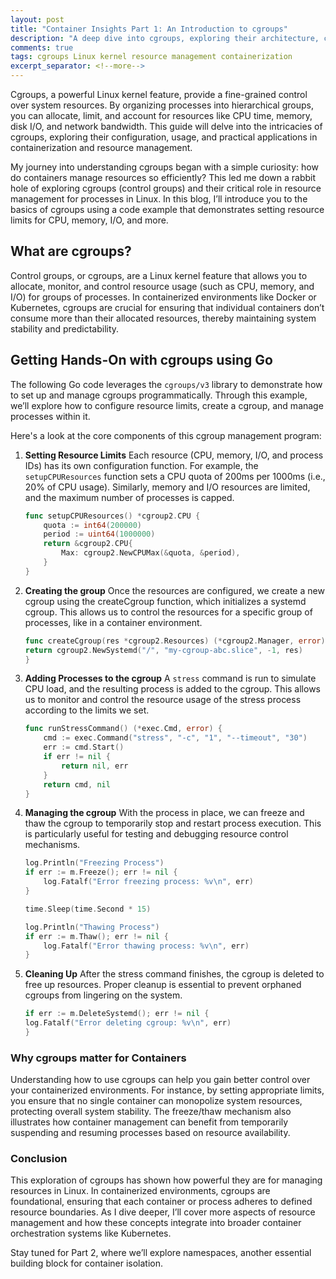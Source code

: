 ```yaml
---
layout: post
title: "Container Insights Part 1: An Introduction to cgroups"
description: "A deep dive into cgroups, exploring their architecture, configuration, and practical applications in container orchestration and system resource management"
comments: true
tags: cgroups Linux kernel resource management containerization
excerpt_separator: <!--more-->
---
```


Cgroups, a powerful Linux kernel feature, provide a fine-grained control over system resources. By organizing processes into hierarchical groups, you can allocate, limit, and account for resources like CPU time, memory, disk I/O, and network bandwidth. This guide will delve into the intricacies of cgroups, exploring their configuration, usage, and practical applications in containerization and resource management.
<!--more-->

My journey into understanding cgroups began with a simple curiosity: how do containers manage resources so efficiently? This led me down a rabbit hole of exploring cgroups (control groups) and their critical role in resource management for processes in Linux. In this blog, I’ll introduce you to the basics of cgroups using a code example that demonstrates setting resource limits for CPU, memory, I/O, and more.

## What are cgroups?

Control groups, or cgroups, are a Linux kernel feature that allows you to allocate, monitor, and control resource usage (such as CPU, memory, and I/O) for groups of processes. In containerized environments like Docker or Kubernetes, cgroups are crucial for ensuring that individual containers don’t consume more than their allocated resources, thereby maintaining system stability and predictability.

## Getting Hands-On with cgroups using Go

The following Go code leverages the `cgroups/v3` library to demonstrate how to set up and manage cgroups programmatically. Through this example, we’ll explore how to configure resource limits, create a cgroup, and manage processes within it.

Here's a look at the core components of this cgroup management program:

1. **Setting Resource Limits**
    Each resource (CPU, memory, I/O, and process IDs) has its own configuration function. For example, the `setupCPUResources` function sets a CPU quota of 200ms per 1000ms (i.e., 20% of CPU usage). Similarly, memory and I/O resources are limited, and the maximum number of processes is capped.

    ```go
    func setupCPUResources() *cgroup2.CPU {
        quota := int64(200000)
        period := uint64(1000000)
        return &cgroup2.CPU{
            Max: cgroup2.NewCPUMax(&quota, &period),
        }
    }
    ```

2. **Creating the group**
    Once the resources are configured, we create a new cgroup using the createCgroup function, which initializes a systemd cgroup. This allows us to control the resources for a specific group of processes, like in a container environment.

    ```go
    func createCgroup(res *cgroup2.Resources) (*cgroup2.Manager, error) {
    return cgroup2.NewSystemd("/", "my-cgroup-abc.slice", -1, res)
    }
    ```

3. **Adding Processes to the cgroup**
    A `stress` command is run to simulate CPU load, and the resulting process is added to the cgroup. This allows us to monitor and control the resource usage of the stress process according to the limits we set.

    ```go
    func runStressCommand() (*exec.Cmd, error) {
        cmd := exec.Command("stress", "-c", "1", "--timeout", "30")
        err := cmd.Start()
        if err != nil {
            return nil, err
        }
        return cmd, nil
    }
    ```

4. **Managing the cgroup**
    With the process in place, we can freeze and thaw the cgroup to temporarily stop and restart process execution. This is particularly useful for testing and debugging resource control mechanisms.

    ```go
    log.Println("Freezing Process")
    if err := m.Freeze(); err != nil {
        log.Fatalf("Error freezing process: %v\n", err)
    }

    time.Sleep(time.Second * 15)

    log.Println("Thawing Process")
    if err := m.Thaw(); err != nil {
        log.Fatalf("Error thawing process: %v\n", err)
    }
    ```

5. **Cleaning Up**
    After the stress command finishes, the cgroup is deleted to free up resources. Proper cleanup is essential to prevent orphaned cgroups from lingering on the system.

    ```go
    if err := m.DeleteSystemd(); err != nil {
    log.Fatalf("Error deleting cgroup: %v\n", err)
    }
    ```

### Why cgroups matter for Containers

Understanding how to use cgroups can help you gain better control over your containerized environments. For instance, by setting appropriate limits, you ensure that no single container can monopolize system resources, protecting overall system stability. The freeze/thaw mechanism also illustrates how container management can benefit from temporarily suspending and resuming processes based on resource availability.

### Conclusion

This exploration of cgroups has shown how powerful they are for managing resources in Linux. In containerized environments, cgroups are foundational, ensuring that each container or process adheres to defined resource boundaries. As I dive deeper, I’ll cover more aspects of resource management and how these concepts integrate into broader container orchestration systems like Kubernetes.

Stay tuned for Part 2, where we’ll explore namespaces, another essential building block for container isolation.